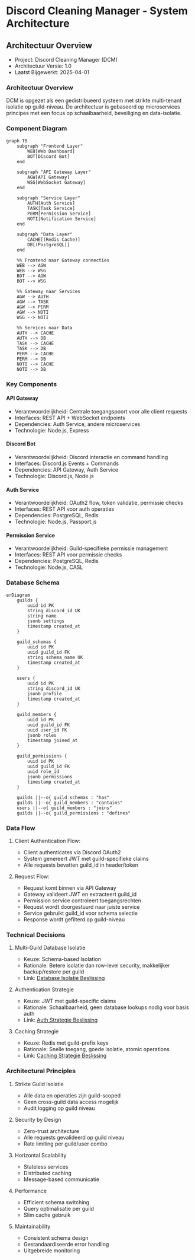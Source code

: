 # Discord Cleaning Manager - System Architecture

## Architectuur Overview
- Project: Discord Cleaning Manager (DCM)
- Architectuur Versie: 1.0
- Laatst Bijgewerkt: 2025-04-01

### Architectuur Overview
DCM is opgezet als een gedistribueerd systeem met strikte multi-tenant isolatie op guild-niveau. De architectuur is gebaseerd op microservices principes met een focus op schaalbaarheid, beveiliging en data-isolatie.

### Component Diagram
```mermaid
graph TB
    subgraph "Frontend Layer"
        WEB[Web Dashboard]
        BOT[Discord Bot]
    end

    subgraph "API Gateway Layer"
        AGW[API Gateway]
        WSG[WebSocket Gateway]
    end

    subgraph "Service Layer"
        AUTH[Auth Service]
        TASK[Task Service]
        PERM[Permission Service]
        NOTI[Notification Service]
    end

    subgraph "Data Layer"
        CACHE[(Redis Cache)]
        DB[(PostgreSQL)]
    end

    %% Frontend naar Gateway connecties
    WEB --> AGW
    WEB --> WSG
    BOT --> AGW
    BOT --> WSG

    %% Gateway naar Services
    AGW --> AUTH
    AGW --> TASK
    AGW --> PERM
    AGW --> NOTI
    WSG --> NOTI

    %% Services naar Data
    AUTH --> CACHE
    AUTH --> DB
    TASK --> CACHE
    TASK --> DB
    PERM --> CACHE
    PERM --> DB
    NOTI --> CACHE
    NOTI --> DB
```

### Key Components

#### API Gateway
- Verantwoordelijkheid: Centrale toegangspoort voor alle client requests
- Interfaces: REST API + WebSocket endpoints
- Dependencies: Auth Service, andere microservices
- Technologie: Node.js, Express

#### Discord Bot
- Verantwoordelijkheid: Discord interactie en command handling
- Interfaces: Discord.js Events + Commands
- Dependencies: API Gateway, Auth Service
- Technologie: Discord.js, Node.js

#### Auth Service
- Verantwoordelijkheid: OAuth2 flow, token validatie, permissie checks
- Interfaces: REST API voor auth operaties
- Dependencies: PostgreSQL, Redis
- Technologie: Node.js, Passport.js

#### Permission Service
- Verantwoordelijkheid: Guild-specifieke permissie management
- Interfaces: REST API voor permissie checks
- Dependencies: PostgreSQL, Redis
- Technologie: Node.js, CASL

### Database Schema

```mermaid
erDiagram
    guilds {
        uuid id PK
        string discord_id UK
        string name
        jsonb settings
        timestamp created_at
    }

    guild_schemas {
        uuid id PK
        uuid guild_id FK
        string schema_name UK
        timestamp created_at
    }

    users {
        uuid id PK
        string discord_id UK
        jsonb profile
        timestamp created_at
    }

    guild_members {
        uuid id PK
        uuid guild_id FK
        uuid user_id FK
        jsonb roles
        timestamp joined_at
    }

    guild_permissions {
        uuid id PK
        uuid guild_id FK
        uuid role_id
        jsonb permissions
        timestamp created_at
    }

    guilds ||--o{ guild_schemas : "has"
    guilds ||--o{ guild_members : "contains"
    users ||--o{ guild_members : "joins"
    guilds ||--o{ guild_permissions : "defines"
```

### Data Flow

1. Client Authentication Flow:
   - Client authenticates via Discord OAuth2
   - System genereert JWT met guild-specifieke claims
   - Alle requests bevatten guild_id in header/token

2. Request Flow:
   - Request komt binnen via API Gateway
   - Gateway valideert JWT en extracteert guild_id
   - Permission service controleert toegangsrechten
   - Request wordt doorgestuurd naar juiste service
   - Service gebruikt guild_id voor schema selectie
   - Response wordt gefilterd op guild-niveau

### Technical Decisions

1. Multi-Guild Database Isolatie
   - Keuze: Schema-based Isolation
   - Rationale: Betere isolatie dan row-level security, makkelijker backup/restore per guild
   - Link: [Database Isolatie Beslissing](../decision_log/2025-04-01_14-45-00_database-isolation.md)

2. Authentication Strategie
   - Keuze: JWT met guild-specific claims
   - Rationale: Schaalbaarheid, geen database lookups nodig voor basis auth
   - Link: [Auth Strategie Beslissing](../decision_log/2025-04-01_14-45-01_auth-strategy.md)

3. Caching Strategie
   - Keuze: Redis met guild-prefix keys
   - Rationale: Snelle toegang, goede isolatie, atomic operations
   - Link: [Caching Strategie Beslissing](../decision_log/2025-04-01_14-45-02_caching-strategy.md)

### Architectural Principles

1. Strikte Guild Isolatie
   - Alle data en operaties zijn guild-scoped
   - Geen cross-guild data access mogelijk
   - Audit logging op guild niveau

2. Security by Design
   - Zero-trust architecture
   - Alle requests gevalideerd op guild niveau 
   - Rate limiting per guild/user combo

3. Horizontal Scalability
   - Stateless services
   - Distributed caching
   - Message-based communicatie

4. Performance
   - Efficient schema switching
   - Query optimalisatie per guild
   - Slim cache gebruik

5. Maintainability
   - Consistent schema design
   - Gestandaardiseerde error handling
   - Uitgebreide monitoring